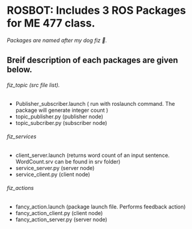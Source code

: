 # ROSBOT: Includes 3 ROS Packages for ME 477 class. 

######  Packages are named after my dog fiz :dog:. 

## Breif description of each packages are given below.
######  fiz_topic (src file list).
   - Publisher_subscriber.launch ( run with roslaunch command. The package will generate integer count )
   - topic_publisher.py (publisher node)
   - topic_subcriber.py (subscriber node)
######  fiz_services
   - client_server.launch (returns word count of an input sentence. WordCount.srv can be found in srv folder)
   - service_server.py (server node)
   - service_client.py (client node) 
######  fiz_actions
   - fancy_action.launch (package launch file. Performs feedback action)
   - fancy_action_client.py (client node)
   - fancy_action_server.py (server node)

